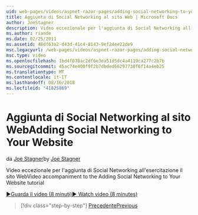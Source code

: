 ```yaml
---
uid: web-pages/videos/aspnet-razor-pages/adding-social-networking-to-your-website
title: Aggiunta di Social Networking al sito Web | Microsoft Docs
author: JoeStagner
description: Video eccezionale per l'aggiunta di Social Networking all'esercitazione il sito Web
ms.author: riande
ms.date: 02/25/2011
ms.assetid: 48df63a2-d43d-41c4-8143-9ef24ee22de9
msc.legacyurl: /web-pages/videos/aspnet-razor-pages/adding-social-networking-to-your-website
msc.type: video
ms.openlocfilehash: 1bd4f078ac2df6e3ea51d5dc4a4119ca277c2b7b
ms.sourcegitcommit: 45ac74e400f9f2b7dbded66297730f6f14a4eb25
ms.translationtype: MT
ms.contentlocale: it-IT
ms.lasthandoff: 08/16/2018
ms.locfileid: "41825869"
---
```

<a name="adding-social-networking-to-your-website"></a><span data-ttu-id="b343c-103">Aggiunta di Social Networking al sito Web</span><span class="sxs-lookup"><span data-stu-id="b343c-103">Adding Social Networking to Your Website</span></span>
====================
<span data-ttu-id="b343c-104">da [Joe Stagner](https://github.com/JoeStagner)</span><span class="sxs-lookup"><span data-stu-id="b343c-104">by [Joe Stagner](https://github.com/JoeStagner)</span></span>

<span data-ttu-id="b343c-105">Video eccezionale per l'aggiunta di Social Networking all'esercitazione il sito Web</span><span class="sxs-lookup"><span data-stu-id="b343c-105">Video accompaniment to the Adding Social Networking to Your Website tutorial</span></span>

[<span data-ttu-id="b343c-106">&#9654;Guarda il video (8 minuti)</span><span class="sxs-lookup"><span data-stu-id="b343c-106">&#9654; Watch video (8 minutes)</span></span>](https://channel9.msdn.com/Blogs/ASP-NET-Site-Videos/adding-social-networking-to-your-website)

> [!div class="step-by-step"]
> [<span data-ttu-id="b343c-107">Precedente</span><span class="sxs-lookup"><span data-stu-id="b343c-107">Previous</span></span>](adding-search-to-your-web-site.md)
